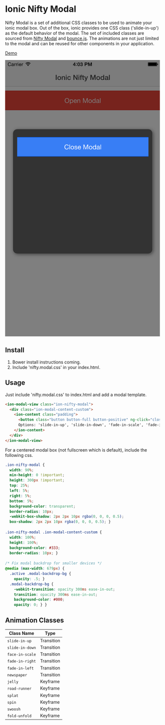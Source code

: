 Ionic Nifty Modal
===================

Nifty Modal is a set of additional CSS classes to be used to animate your ionic modal box. Out of the box, ionic provides one CSS class ('slide-in-up') as the default behavior of the modal.
The set of included classes are sourced from [Nifty Modal](https://github.com/codrops/ModalWindowEffects) and [bounce.js](https://github.com/tictail/bounce.js).
The animations are not just limited to the modal and can be reused for other components in your application.

[Demo](http://codepen.io/loringdodge/pen/PqOMZR)

![Screenshot](screenshots/iphone.png)

## Install

1. Bower install instructions coming.
2. Include 'nifty.modal.css' in your index.html.

## Usage

Just include 'nifty.modal.css' to index.html and add a modal template.

```html
<ion-modal-view class="ion-nifty-modal">
  <div class="ion-modal-content-custom">
    <ion-content class="padding">
      <button class="button button-full button-positive" ng-click="closeModal()">Close Modal</button>
      Options: 'slide-in-up', 'slide-in-down', 'fade-in-scale', 'fade-in-right', 'fade-in-left', 'newspaper', 'jelly', 'road-runner', 'splat', 'spin', 'swoosh', 'fold-unfold'
    </ion-content>
  </div>
</ion-modal-view>
```

For a centered modal box (not fullscreen which is default), include the following css.

```css
.ion-nifty-modal {
  width: 90%;
  min-height: 0 !important;
  height: 300px !important;
  top: 25%;
  left: 5%;
  right: 5%;
  bottom: 5%;
  background-color: transparent;
  border-radius: 10px;
  -webkit-box-shadow: 2px 2px 10px rgba(0, 0, 0, 0.5);
  box-shadow: 2px 2px 10px rgba(0, 0, 0, 0.5); }

.ion-nifty-modal .ion-modal-content-custom {
  width: 100%;
  height: 100%;
  background-color: #333;
  border-radius: 10px; }

/* Fix modal backdrop for smaller devices */
@media (max-width: 679px) {
  .active .modal-backdrop-bg {
    opacity: .5; }
  .modal-backdrop-bg {
    -webkit-transition: opacity 300ms ease-in-out;
    transition: opacity 300ms ease-in-out;
    background-color: #000;
    opacity: 0; } }
```

## Animation Classes

| Class Name          | Type        |
|---------------------|-------------|
| `slide-in-up`       | Transition  |
| `slide-in-down`     | Transition  |
| `face-in-scale`     | Transition  |
| `fade-in-right`     | Transition  |
| `fade-in-left`      | Transition  |
| `newspaper`         | Transition  |
| `jelly`             | Keyframe    |
| `road-runner`       | Keyframe    |
| `splat`             | Keyframe    |
| `spin`              | Keyframe    |
| `swoosh`            | Keyframe    |
| `fold-unfold`       | Keyframe    |




